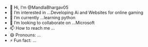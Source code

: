 - 👋 Hi, I’m @MandlaBhargav05
- 👀 I’m interested in ...Developing Ai and Websites for online gaming
- 🌱 I’m currently ...learning python
- 💞️ I’m looking to collaborate on ...Microsoft
- 📫 How to reach me ...
- 😄 Pronouns: ...
- ⚡ Fun fact: ...

<!---
MandlaBhargav05/MandlaBhargav05 is a ✨ special ✨ repository because its `README.md` (this file) appears on your GitHub profile.
You can click the Preview link to take a look at your changes.
--->

